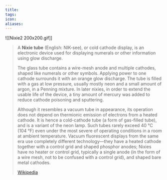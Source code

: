 ```yaml
---
title: 
tags: 
icon: 
aliases: 
---
```

![[Nixie2 200x200.gif]]
> A **Nixie tube** (English:  NIK-see), or cold cathode display, is an electronic device used for displaying numerals or other information using glow discharge.
>
> 
>
> The glass tube contains a wire-mesh anode and multiple cathodes, shaped like numerals or other symbols. Applying power to one cathode surrounds it with an orange glow discharge. The tube is filled with a gas at low pressure, usually mostly neon and a small amount of argon, in a Penning mixture. In later nixies, in order to extend the usable life of the device, a tiny amount of mercury was added to reduce cathode poisoning and sputtering.
>
> Although it resembles a vacuum tube in appearance, its operation does not depend on thermionic emission of electrons from a heated cathode. It is hence a cold-cathode tube (a form of gas-filled tube), and is a variant of the neon lamp. Such tubes rarely exceed 40 °C (104 °F) even under the most severe of operating conditions in a room at ambient temperature. Vacuum fluorescent displays from the same era use completely different technology—they have a heated cathode together with a control grid and shaped phosphor anodes; Nixies have no heater or control grid, typically a single anode (in the form of a wire mesh, not to be confused with a control grid), and shaped bare metal cathodes.
>
> [Wikipedia](https://en.wikipedia.org/wiki/Nixie%20tube)